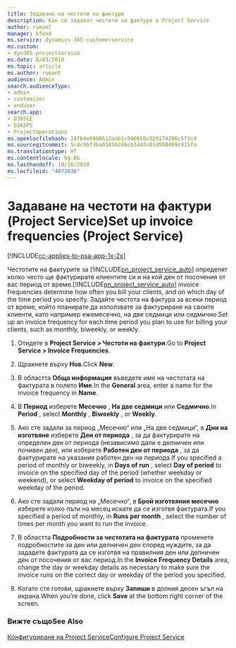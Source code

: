 ```yaml
---
title: Задаване на честоти на фактури
description: Как се задават честоти на фактури в Project Service
author: rumant
manager: kfend
ms.service: dynamics-365-customerservice
ms.custom:
- dyn365-projectservice
ms.date: 8/03/2018
ms.topic: article
ms.author: rumant
audience: Admin
search.audienceType:
- admin
- customizer
- enduser
search.app:
- D365CE
- D365PS
- ProjectOperations
ms.openlocfilehash: 18fb4e6968612adb1c946650c829174286c5f3cd
ms.sourcegitcommit: 5c4c9bf3ba018562d6cb3443c01d550489c415fa
ms.translationtype: HT
ms.contentlocale: bg-BG
ms.lasthandoff: 10/16/2020
ms.locfileid: "4072036"
---
```

# <a name="set-up-invoice-frequencies-project-service"></a><span data-ttu-id="4392b-103">Задаване на честоти на фактури (Project Service)</span><span class="sxs-lookup"><span data-stu-id="4392b-103">Set up invoice frequencies (Project Service)</span></span>

[!INCLUDE[cc-applies-to-psa-app-1x-2x](../includes/cc-applies-to-psa-app-1x-2x.md)]

<span data-ttu-id="4392b-104">Честотите на фактурите за [!INCLUDE[pn_project_service_auto](../includes/pn-project-service-auto.md)] определят колко често ще фактурирате клиентите си и на кой ден от посочения от вас период от време.</span><span class="sxs-lookup"><span data-stu-id="4392b-104">[!INCLUDE[pn_project_service_auto](../includes/pn-project-service-auto.md)] invoice frequencies determine how often you bill your clients, and on which day of the time period you specify.</span></span> <span data-ttu-id="4392b-105">Задайте честота на фактура за всеки период от време, който планирате да използвате за фактуриране на своите клиенти, като например ежемесечно, на две седмици или седмично.</span><span class="sxs-lookup"><span data-stu-id="4392b-105">Set up an invoice frequency for each time period you plan to use for billing your clients, such as monthly, biweekly, or weekly.</span></span>  
  
1.  <span data-ttu-id="4392b-106">Отидете в **Project Service > Честоти на фактури**.</span><span class="sxs-lookup"><span data-stu-id="4392b-106">Go to **Project Service > Invoice Frequencies**.</span></span>  
  
2.  <span data-ttu-id="4392b-107">Щракнете върху **Нов**.</span><span class="sxs-lookup"><span data-stu-id="4392b-107">Click **New**.</span></span>  
  
3.  <span data-ttu-id="4392b-108">В областта **Обща информация** въведете име на честотата на фактурата в полето **Име**.</span><span class="sxs-lookup"><span data-stu-id="4392b-108">In the **General** area, enter a name for the invoice frequency in **Name**.</span></span>  
  
4.  <span data-ttu-id="4392b-109">В **Период** изберете **Месечно** , **На две седмици** или **Седмично**.</span><span class="sxs-lookup"><span data-stu-id="4392b-109">In **Period** , select **Monthly** , **Biweekly** , or **Weekly**.</span></span>  
  
5.  <span data-ttu-id="4392b-110">Ако сте задали за период „Месечно“ или „На две седмици“, в **Дни на изготвяне** изберете **Ден от периода** , за да фактурирате на определен ден от периода (независимо дали е делничен или почивен ден), или изберете **Работен ден от периода** , за да фактурирате на указания работен ден на периода.</span><span class="sxs-lookup"><span data-stu-id="4392b-110">If you specified a period of monthly or biweekly, in **Days of run** , select **Day of period** to invoice on the specified day of the period (whether weekday or weekend), or select **Weekday of period** to invoice on the specified weekday of the period.</span></span>  
  
6.  <span data-ttu-id="4392b-111">Ако сте задали период на „Месечно“, в **Брой изготвяния месечно** изберете колко пъти на месец искате да се изготвя фактурата.</span><span class="sxs-lookup"><span data-stu-id="4392b-111">If you specified a period of monthly, in **Runs per month** , select the number of times per month you want to run the invoice.</span></span>  
  
7.  <span data-ttu-id="4392b-112">В областта **Подробности за честотата на фактурата** променете подробностите за ден или делничен ден според нуждите, за да зададете фактурата да се изготвя на правилния ден или делничен ден от посочения от вас период.</span><span class="sxs-lookup"><span data-stu-id="4392b-112">In the **Invoice Frequency Details** area, change the day or weekday details as necessary to make sure the invoice runs on the correct day or weekday of the period you specified.</span></span>  
  
8.  <span data-ttu-id="4392b-113">Когато сте готови, щракнете върху **Запиши** в долния десен ъгъл на екрана.</span><span class="sxs-lookup"><span data-stu-id="4392b-113">When you’re done, click **Save** at the bottom right corner of the screen.</span></span>  
  
### <a name="see-also"></a><span data-ttu-id="4392b-114">Вижте също</span><span class="sxs-lookup"><span data-stu-id="4392b-114">See Also</span></span>  
 [<span data-ttu-id="4392b-115">Конфигуриране на Project Service</span><span class="sxs-lookup"><span data-stu-id="4392b-115">Configure Project Service</span></span>](../psa/configure.md)
